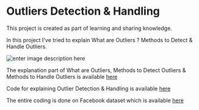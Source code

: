 # Outliers Detection & Handling

This project is created as part of learning and sharing knowledge.

In this project I've tried to explain What are Outliers ? Methods to Detect & Handle Outliers.

![enter image description here](https://th.bing.com/th/id/OIP.jIyoEoX8box2Ih1wiWG9WQHaFY?w=236&h=180&c=7&o=5&pid=1.7)



The explanation part of What are Outliers, Methods to Detect Outliers & Methods to Handle Outliers is available [here](https://github.com/santhoshbvsrk/EDA-Python/blob/main/DataOutliers/Outlier%20Detection%20&%20Handling.pptx)

Code for explaining Outlier Detection & Handling is available [here](https://github.com/santhoshbvsrk/EDA-Python/blob/main/DataOutliers/DataOutliers.ipynb)

The entire coding is done on Facebook dataset which is available [here](https://github.com/santhoshbvsrk/EDA-Python/blob/main/Facebook_EDA/facebook_data.csv) 
